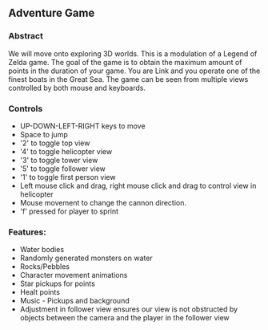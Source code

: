 ## Adventure Game

### Abstract

We will move onto exploring 3D worlds. This is a modulation of a Legend of Zelda game. The goal of the game is
to obtain the maximum amount of points in the duration of your game. You are Link and you
operate one of the finest boats in the Great Sea. The game can be seen from multiple views
controlled by both mouse and keyboards.

### Controls

* UP-DOWN-LEFT-RIGHT keys to move
* Space to jump
* '2' to toggle top view
* '4' to toggle helicopter view
* '3' to toggle tower view
* '5' to toggle follower view
* '1' to toggle first person view
* Left mouse click and drag, right mouse click and drag to control view in helicopter
* Mouse movement to change the cannon direction.
* 'f' pressed for player to sprint

### Features:

* Water bodies
* Randomly generated monsters on water
* Rocks/Pebbles
* Character movement animations
* Star pickups for points
* Healt points
* Music - Pickups and background
* Adjustment in follower view ensures our view is not obstructed by objects between the camera and the player in the follower view

